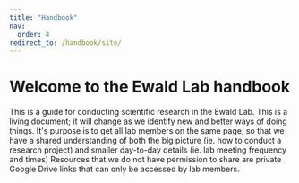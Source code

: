 ```yaml
---
title: "Handbook"
nav:
  order: 4
redirect_to: /handbook/site/
---
```


# Welcome to the Ewald Lab handbook

This is a guide for conducting scientific research in the Ewald Lab. This is a living document; it will change as we identify new and better ways of doing things. It's purpose is to get all lab members on the same page, so that we have a shared understanding of both the big picture (ie. how to conduct a research project) and smaller day-to-day details (ie. lab meeting frequency and times) Resources that we do not have permission to share are private Google Drive links that can only be accessed by lab members.
